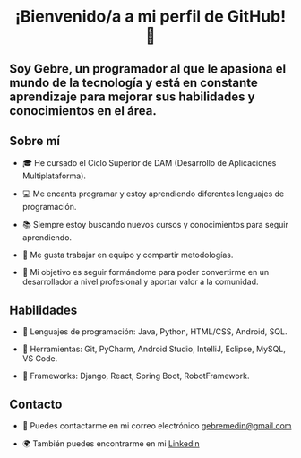 <h1 align="center">¡Bienvenido/a a mi perfil de GitHub! 👋</h1>
<h2> Soy Gebre, un programador al que le apasiona el mundo de la tecnología y está en constante aprendizaje para mejorar sus habilidades y conocimientos en el área.</h2>

<h2>Sobre mí</h2>

-  🎓 He cursado el Ciclo Superior de DAM (Desarrollo de Aplicaciones Multiplataforma).

-  💻 Me encanta programar y estoy aprendiendo diferentes lenguajes de programación.
  
-  📚 Siempre estoy buscando nuevos cursos y conocimientos para seguir aprendiendo.
  
-  🤝 Me gusta trabajar en equipo y compartir metodologías.
  
-  🚀 Mi objetivo es seguir formándome para poder convertirme en un desarrollador a nivel profesional y aportar valor a la comunidad.
  
<h2>Habilidades</h2>

-  💬 Lenguajes de programación: Java, Python, HTML/CSS, Android, SQL.

-  🧰 Herramientas: Git, PyCharm, Android Studio, IntelliJ, Eclipse, MySQL, VS Code.
  
-  🚀 Frameworks: Django, React, Spring Boot, RobotFramework.
  
<h2>Contacto</h2>

-  📧 Puedes contactarme en mi correo electrónico gebremedin@gmail.com

-  🌍 También puedes encontrarme en mi [Linkedin](https://www.linkedin.com/in/gebremedin-guti%C3%A9rrez-l%C3%B3pez-1153ba205/)
